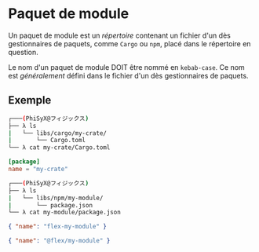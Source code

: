 # Paquet de module

Un paquet de module est un _répertoire_ contenant un fichier d'un dès gestionnaires de paquets, comme `Cargo` ou `npm`,
placé dans le répertoire en question.

Le nom d'un paquet de module DOIT être nommé en `kebab-case`. Ce nom est _généralement_ défini dans le fichier d'un dès
gestionnaires de paquets.

## Exemple

```bash
┌───(PhiSyX@フィジックス)
├── λ ls
|   └── libs/cargo/my-crate/
|       └── Cargo.toml
└── λ cat my-crate/Cargo.toml
```

```toml
[package]
name = "my-crate"
```

```bash
┌───(PhiSyX@フィジックス)
├── λ ls
|   └── libs/npm/my-module/
|       └── package.json
└── λ cat my-module/package.json
```

```json
{ "name": "flex-my-module" }
```

```json
{ "name": "@flex/my-module" }
```
